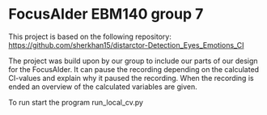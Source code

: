 # FocusAIder EBM140 group 7

This project is based on the following repository: https://github.com/sherkhan15/distarctor-Detection_Eyes_Emotions_CI

The project was build upon by our group to include our parts of our design for the FocusAIder. It can pause the recording depending on the calculated CI-values and explain why it paused the recording. When the recording is ended an overview of the calculated variables are given. 

To run start the program run_local_cv.py

